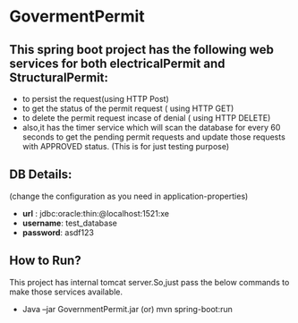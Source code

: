 # GovermentPermit

## This spring boot project has the following web services for both electricalPermit and StructuralPermit:

- to persist the request(using HTTP Post)
- to get the status of the permit request ( using HTTP GET)
- to delete the permit request incase of denial ( using HTTP DELETE)
- also,it has the timer service which will scan the database for every 60 seconds to get the pending permit requests and update those requests with APPROVED status.
(This is for just testing purpose)

## DB Details:
(change the configuration as you need in application-properties)

* **url**     :  jdbc:oracle:thin:@localhost:1521:xe
* **username**: test_database
* **password**: asdf123

## How to Run?

This project has internal tomcat server.So,just pass the below commands to make those services available.

- Java –jar GovernmentPermit.jar  (or) mvn spring-boot:run

